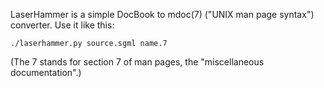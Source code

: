 LaserHammer is a simple DocBook to mdoc(7) ("UNIX man page syntax") converter.
Use it like this:
```
./laserhammer.py source.sgml name.7
```
(The 7 stands for section 7 of man pages, the "miscellaneous documentation".)


